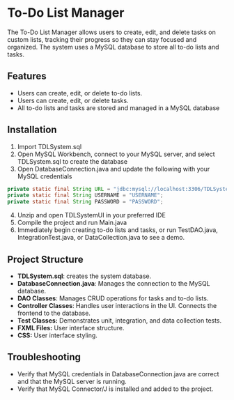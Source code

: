 # To-Do List Manager
The To-Do List Manager allows users to create, edit, and delete tasks on custom lists, tracking their progress so they can stay focused and organized. The system uses a MySQL database to store all to-do lists and tasks.

## Features
* Users can create, edit, or delete to-do lists.
* Users can create, edit, or delete tasks.
* All to-do lists and tasks are stored and managed in a MySQL database

## Installation
1. Import TDLSystem.sql
2. Open MySQL Workbench, connect to your MySQL server, and select TDLSystem.sql to create the database
3. Open DatabaseConnection.java and update the following with your MySQL credentials

```java
private static final String URL = "jdbc:mysql://localhost:3306/TDLSystem";
private static final String USERNAME = "USERNAME";
private static final String PASSWORD = "PASSWORD";
```
4. Unzip and open TDLSystemUI in your preferred IDE
5. Compile the project and run Main.java
6. Immediately begin creating to-do lists and tasks, or run TestDAO.java, IntegrationTest.java, or DataCollection.java to see a demo.

## Project Structure
* **TDLSystem.sql**: creates the system database.
* **DatabaseConnection.java**: Manages the connection to the MySQL database.
* **DAO Classes**: Manages CRUD operations for tasks and to-do lists.
* **Controller Classes**: Handles user interactions in the UI. Connects the frontend to the database.
* **Test Classes:** Demonstrates unit, integration, and data collection tests.
* **FXML Files:** User interface structure.
* **CSS:** User interface styling.

## Troubleshooting
* Verify that MySQL credentials in DatabaseConnection.java are correct and that the MySQL server is running.
* Verify that MySQL Connector/J is installed and added to the project.
